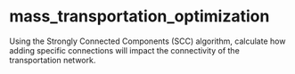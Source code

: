 # mass_transportation_optimization
Using the Strongly Connected Components (SCC) algorithm, calculate how adding specific connections will impact the connectivity of the transportation network. 
